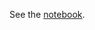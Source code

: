 See the [notebook](https://nbviewer.org/github/cengique/drosophila-aCC-L3-motoneuron-model/blob/master/neuron-model/tutorial-synapse-activation/sim-synapse-act.ipynb).

